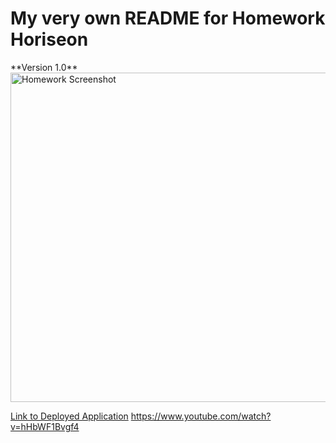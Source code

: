 <h1> My very own README for Homework Horiseon </h1>
**Version 1.0**
<img width="527" alt="Homework Screenshot" src="https://user-images.githubusercontent.com/73615662/99756038-4b876d80-2b40-11eb-952b-5c889b1121b8.png">

[Link to Deployed Application](file:///Users/fatimafakih/Projects/Refactor/Develop/index.html)
https://www.youtube.com/watch?v=hHbWF1Bvgf4
